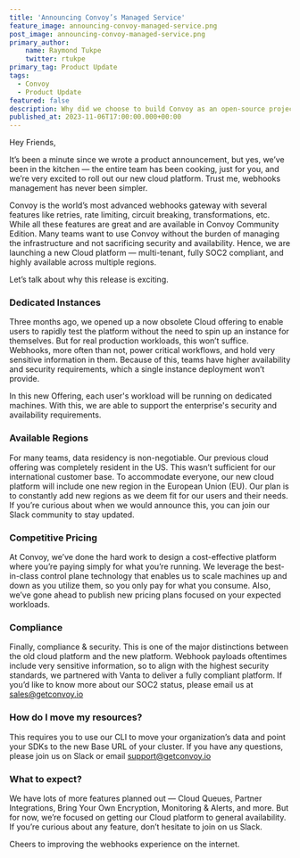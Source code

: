 ```yaml
---
title: 'Announcing Convoy’s Managed Service'
feature_image: announcing-convoy-managed-service.png
post_image: announcing-convoy-managed-service.png 
primary_author:
    name: Raymond Tukpe
    twitter: rtukpe
primary_tag: Product Update
tags:
  - Convoy
  - Product Update
featured: false
description: Why did we choose to build Convoy as an open-source project? In this article, I share our beliefs about open source and why it's important to us. Enjoy 🎉
published_at: 2023-11-06T17:00:00.000+00:00
---
```


Hey Friends,

It’s been a minute since we wrote a product announcement, but yes, we’ve been in the kitchen — the entire team has been cooking, just for you, and we’re very excited to roll out our new cloud platform. Trust me, webhooks management has never been simpler.

Convoy is the world’s most advanced webhooks gateway with several features like retries, rate limiting, circuit breaking, transformations, etc. While all these features are great and are available in Convoy Community Edition. Many teams want to use Convoy without the burden of managing the infrastructure and not sacrificing security and availability. Hence, we are launching a new Cloud platform — multi-tenant, fully SOC2 compliant, and highly available across multiple regions.

[]()

Let’s talk about why this release is exciting.

### Dedicated Instances

Three months ago, we opened up a now obsolete Cloud offering to enable users to rapidly test the platform without the need to spin up an instance for themselves. But for real production workloads, this won’t suffice. Webhooks, more often than not, power critical workflows, and hold very sensitive information in them. Because of this, teams have higher availability and security requirements, which a single instance deployment won’t provide.

In this new Offering, each user's workload will be running on dedicated machines. With this, we are able to support the enterprise's security and availability requirements.

### Available Regions

For many teams, data residency is non-negotiable. Our previous cloud offering was completely resident in the US. This wasn’t sufficient for our international customer base. To accommodate everyone, our new cloud platform will include one new region in the European Union (EU). Our plan is to constantly add new regions as we deem fit for our users and their needs. If you’re curious about when we would announce this, you can join our Slack community to stay updated.

### Competitive Pricing

At Convoy, we’ve done the hard work to design a cost-effective platform where you’re paying simply for what you’re running. We leverage the best-in-class control plane technology that enables us to scale machines up and down as you utilize them, so you only pay for what you consume. Also, we’ve gone ahead to publish new pricing plans focused on your expected workloads.

### Compliance

Finally, compliance & security. This is one of the major distinctions between the old cloud platform and the new platform. Webhook payloads oftentimes include very sensitive information, so to align with the highest security standards, we partnered with Vanta to deliver a fully compliant platform.  If you’d like to know more about our SOC2 status, please email us at sales@getconvoy.io

### How do I move my resources?

This requires you to use our CLI to move your organization’s data and point your SDKs to the new Base URL of your cluster. If you have any questions, please join us on Slack or email support@getconvoy.io

### What to expect?

We have lots of more features planned out — Cloud Queues, Partner Integrations, Bring Your Own Encryption, Monitoring & Alerts, and more. But for now, we’re focused on getting our Cloud platform to general availability. If you’re curious about any feature, don’t hesitate to join on us Slack.

Cheers to improving the webhooks experience on the internet.
